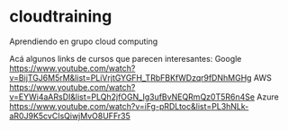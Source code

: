 # cloudtraining
Aprendiendo en grupo cloud computing

Acá algunos links de cursos que parecen interesantes:
Google
https://www.youtube.com/watch?v=BijTGJ6M5rM&list=PLiVrjtGYGFH_TRbFBKfWDzqr9fDNhMGHg
AWS
https://www.youtube.com/watch?v=EYWi4aARsDI&list=PLQh2jfOGN_Ig3ufBvNEQRmQz0T5R6n4Se
Azure
https://www.youtube.com/watch?v=iFg-pRDLtoc&list=PL3hNLk-aR0J9K5cvCIsQiwjMvO8UFFr35
